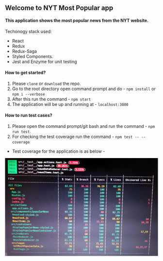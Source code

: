 
## Welcome to NYT Most Popular app
#### This application shows the most popular news from the NYT website.

Techonogy stack used:  
- React 
- Redux 
- Redux-Saga 
- Styled Components.
- Jest and Enzyme for unit testing


#### How to get started?

1. Please `clone` or `download` the repo. 
2. Go to the root directory open command prompt and do - `npm install` or `npm i --verbose`
3. After this run the command - `npm start` 
4. The application will be up and running at - `localhost:3000`

#### How to run test cases?  
1. Please open the command prompt/git bash and run the command - `npm run test`.
2. For checking the test coverage run the command - `npm test -- --coverage`

- Test coverage for the application is as below - 

![alt text](https://github.com/sagpat/NYTNewsViewer/blob/master/results/test_coverage_results.PNG)
